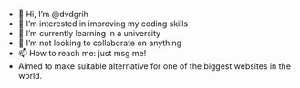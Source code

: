 - 👋 Hi, I’m @dvdgrih
- 👀 I’m interested in improving my coding skills
- 🌱 I’m currently learning in a university
- 💞️ I’m not looking to collaborate on anything
- 📫 How to reach me: just msg me!
- Aimed to make suitable alternative for one of the biggest websites in the world.

<!---
dvdgrih/dvdgrih is a ✨ special ✨ repository because its `README.md` (this file) appears on your GitHub profile.
You can click the Preview link to take a look at your changes.
--->
